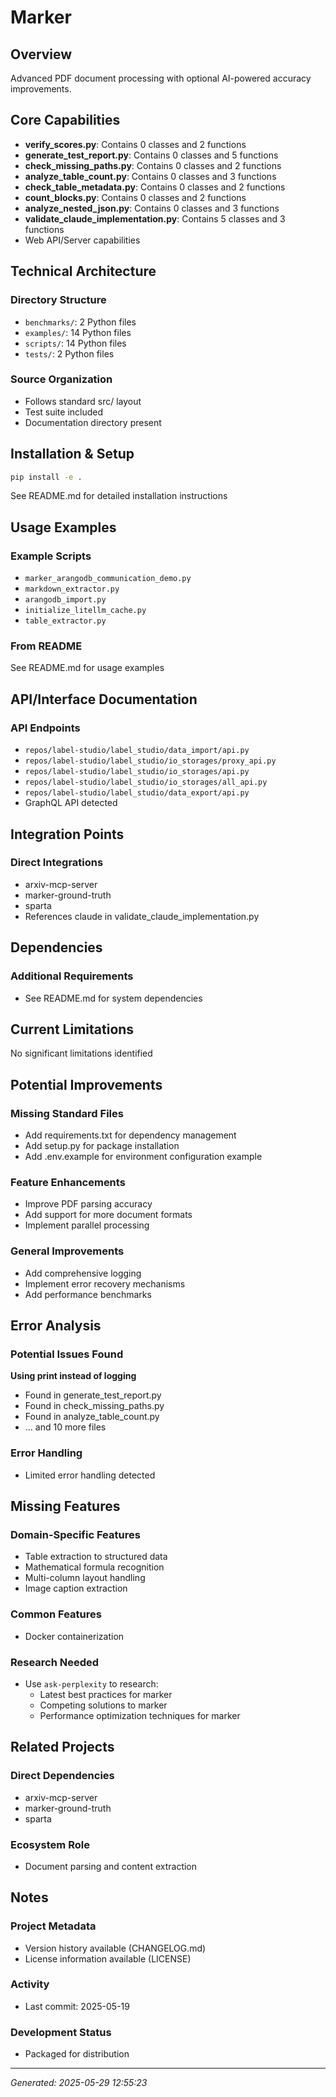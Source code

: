 # Marker

## Overview
Advanced PDF document processing with optional AI-powered accuracy improvements.

## Core Capabilities
- **verify_scores.py**: Contains 0 classes and 2 functions
- **generate_test_report.py**: Contains 0 classes and 5 functions
- **check_missing_paths.py**: Contains 0 classes and 2 functions
- **analyze_table_count.py**: Contains 0 classes and 3 functions
- **check_table_metadata.py**: Contains 0 classes and 2 functions
- **count_blocks.py**: Contains 0 classes and 2 functions
- **analyze_nested_json.py**: Contains 0 classes and 3 functions
- **validate_claude_implementation.py**: Contains 5 classes and 3 functions
- Web API/Server capabilities

## Technical Architecture
### Directory Structure
- `benchmarks/`: 2 Python files
- `examples/`: 14 Python files
- `scripts/`: 14 Python files
- `tests/`: 2 Python files

### Source Organization
- Follows standard src/ layout
- Test suite included
- Documentation directory present

## Installation & Setup
```bash
pip install -e .
```

See README.md for detailed installation instructions

## Usage Examples
### Example Scripts
- `marker_arangodb_communication_demo.py`
- `markdown_extractor.py`
- `arangodb_import.py`
- `initialize_litellm_cache.py`
- `table_extractor.py`

### From README
See README.md for usage examples

## API/Interface Documentation
### API Endpoints
- `repos/label-studio/label_studio/data_import/api.py`
- `repos/label-studio/label_studio/io_storages/proxy_api.py`
- `repos/label-studio/label_studio/io_storages/api.py`
- `repos/label-studio/label_studio/io_storages/all_api.py`
- `repos/label-studio/label_studio/data_export/api.py`
- GraphQL API detected

## Integration Points
### Direct Integrations
- arxiv-mcp-server
- marker-ground-truth
- sparta
- References claude in validate_claude_implementation.py

## Dependencies

### Additional Requirements
- See README.md for system dependencies

## Current Limitations
No significant limitations identified

## Potential Improvements
### Missing Standard Files
- Add requirements.txt for dependency management
- Add setup.py for package installation
- Add .env.example for environment configuration example

### Feature Enhancements
- Improve PDF parsing accuracy
- Add support for more document formats
- Implement parallel processing

### General Improvements
- Add comprehensive logging
- Implement error recovery mechanisms
- Add performance benchmarks

## Error Analysis
### Potential Issues Found

**Using print instead of logging**
- Found in generate_test_report.py
- Found in check_missing_paths.py
- Found in analyze_table_count.py
- ... and 10 more files

### Error Handling
- Limited error handling detected

## Missing Features
### Domain-Specific Features
- Table extraction to structured data
- Mathematical formula recognition
- Multi-column layout handling
- Image caption extraction

### Common Features
- Docker containerization

### Research Needed
- Use `ask-perplexity` to research:
  - Latest best practices for marker
  - Competing solutions to marker
  - Performance optimization techniques for marker

## Related Projects
### Direct Dependencies
- arxiv-mcp-server
- marker-ground-truth
- sparta

### Ecosystem Role
- Document parsing and content extraction

## Notes
### Project Metadata
- Version history available (CHANGELOG.md)
- License information available (LICENSE)

### Activity
- Last commit: 2025-05-19

### Development Status
- Packaged for distribution

---
*Generated: 2025-05-29 12:55:23*
